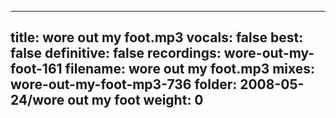 
---
title: wore out my foot.mp3
vocals: false
best: false
definitive: false
recordings: wore-out-my-foot-161
filename: wore out my foot.mp3
mixes: wore-out-my-foot-mp3-736
folder: 2008-05-24/wore out my foot
weight: 0
---
